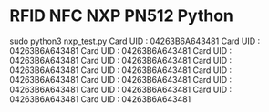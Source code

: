 # RFID NFC NXP PN512 Python



sudo python3 nxp_test.py 
Card UID : 04263B6A643481
Card UID : 04263B6A643481
Card UID : 04263B6A643481
Card UID : 04263B6A643481
Card UID : 04263B6A643481
Card UID : 04263B6A643481
Card UID : 04263B6A643481
Card UID : 04263B6A643481
Card UID : 04263B6A643481
Card UID : 04263B6A643481
Card UID : 04263B6A643481
Card UID : 04263B6A643481
Card UID : 04263B6A643481




